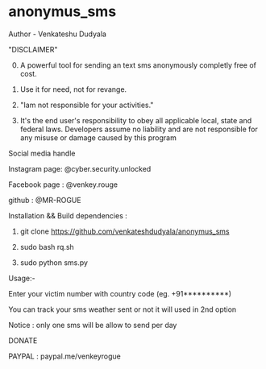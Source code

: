 # anonymus_sms
Author - Venkateshu Dudyala



"DISCLAIMER"


0. A powerful tool for sending an text sms anonymously completly free of cost.

1. Use it for need, not for revange.

2. "Iam not responsible for your activities."

3. It's the end user's responsibility to obey all applicable local, state and federal laws. Developers assume no liability and are not responsible for any misuse or damage caused by this program

Social media handle

Instagram page: @cyber.security.unlocked

Facebook page : @venkey.rouge 

github    : @MR-ROGUE



Installation && Build dependencies :
 


1. git clone https://github.com/venkateshdudyala/anonymus_sms 


2. sudo bash rq.sh


3. sudo python sms.py


Usage:-


Enter your victim number with country code (eg. +91**********)

You can track your sms weather sent or not it will used in 2nd option

Notice : only one sms will be allow to send per day


DONATE 

PAYPAL : paypal.me/venkeyrogue
